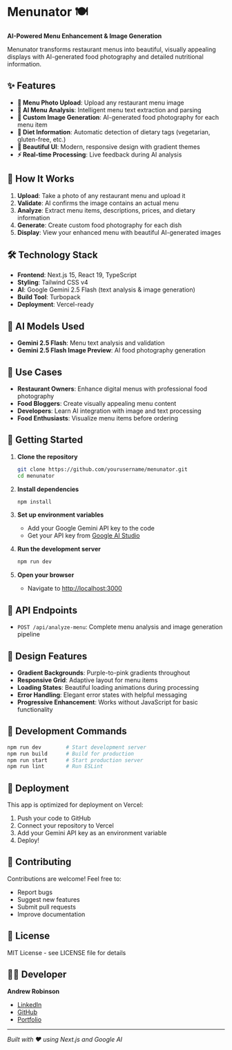 # Menunator 🍽️

**AI-Powered Menu Enhancement & Image Generation**

Menunator transforms restaurant menus into beautiful, visually appealing displays with AI-generated food photography and detailed nutritional information.

## ✨ Features

- **📸 Menu Photo Upload**: Upload any restaurant menu image
- **🤖 AI Menu Analysis**: Intelligent menu text extraction and parsing
- **🎨 Custom Image Generation**: AI-generated food photography for each menu item
- **🥗 Diet Information**: Automatic detection of dietary tags (vegetarian, gluten-free, etc.)
- **💅 Beautiful UI**: Modern, responsive design with gradient themes
- **⚡ Real-time Processing**: Live feedback during AI analysis

## 🚀 How It Works

1. **Upload**: Take a photo of any restaurant menu and upload it
2. **Validate**: AI confirms the image contains an actual menu
3. **Analyze**: Extract menu items, descriptions, prices, and dietary information
4. **Generate**: Create custom food photography for each dish
5. **Display**: View your enhanced menu with beautiful AI-generated images

## 🛠️ Technology Stack

- **Frontend**: Next.js 15, React 19, TypeScript
- **Styling**: Tailwind CSS v4
- **AI**: Google Gemini 2.5 Flash (text analysis & image generation)
- **Build Tool**: Turbopack
- **Deployment**: Vercel-ready

## 🧠 AI Models Used

- **Gemini 2.5 Flash**: Menu text analysis and validation
- **Gemini 2.5 Flash Image Preview**: AI food photography generation

## 🎯 Use Cases

- **Restaurant Owners**: Enhance digital menus with professional food photography
- **Food Bloggers**: Create visually appealing menu content
- **Developers**: Learn AI integration with image and text processing
- **Food Enthusiasts**: Visualize menu items before ordering

## 🚦 Getting Started

1. **Clone the repository**
   ```bash
   git clone https://github.com/yourusername/menunator.git
   cd menunator
   ```

2. **Install dependencies**
   ```bash
   npm install
   ```

3. **Set up environment variables**
   - Add your Google Gemini API key to the code
   - Get your API key from [Google AI Studio](https://ai.google.dev/)

4. **Run the development server**
   ```bash
   npm run dev
   ```

5. **Open your browser**
   - Navigate to [http://localhost:3000](http://localhost:3000)

## 📝 API Endpoints

- `POST /api/analyze-menu`: Complete menu analysis and image generation pipeline

## 🎨 Design Features

- **Gradient Backgrounds**: Purple-to-pink gradients throughout
- **Responsive Grid**: Adaptive layout for menu items
- **Loading States**: Beautiful loading animations during processing
- **Error Handling**: Elegant error states with helpful messaging
- **Progressive Enhancement**: Works without JavaScript for basic functionality

## 🔧 Development Commands

```bash
npm run dev        # Start development server
npm run build      # Build for production
npm run start      # Start production server
npm run lint       # Run ESLint
```

## 🚀 Deployment

This app is optimized for deployment on Vercel:

1. Push your code to GitHub
2. Connect your repository to Vercel
3. Add your Gemini API key as an environment variable
4. Deploy!

## 🤝 Contributing

Contributions are welcome! Feel free to:

- Report bugs
- Suggest new features
- Submit pull requests
- Improve documentation

## 📄 License

MIT License - see LICENSE file for details

## 👨‍💻 Developer

**Andrew Robinson**
- [LinkedIn](https://www.linkedin.com/in/andrew-robinson314/)
- [GitHub](https://github.com/thoughtvessel)
- [Portfolio](https://andrewrobinson.framer.website/)

---

*Built with ❤️ using Next.js and Google AI*